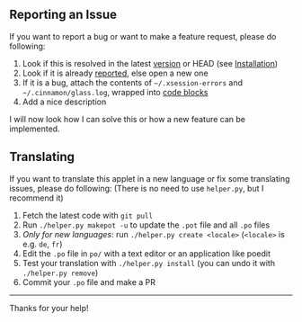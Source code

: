 ## Reporting an Issue
If you want to report a bug or want to make a feature request, please do following:

1. Look if this is resolved in the latest [version](https://github.com/pixunil/cinnamon-applet-system-monitor/releases) or HEAD (see [Installation](https://github.com/pixunil/cinnamon-applet-system-monitor/blob/master/README.md#installation))
2. Look if it is already [reported](https://github.com/pixunil/cinnamon-applet-system-monitor/issues?q=is%3Aissue), else open a new one
3. If it is a bug, attach the contents of `~/.xsession-errors` and `~/.cinnamon/glass.log`, wrapped into [code blocks](https://help.github.com/articles/markdown-basics/#multiple-lines)
4. Add a nice description

I will now look how I can solve this or how a new feature can be implemented.

## Translating

If you want to translate this applet in a new language or fix some translating issues, please do following:
(There is no need to use `helper.py`, but I recommend it)

1. Fetch the latest code with `git pull`
2. Run `./helper.py makepot -u` to update the `.pot` file and all `.po` files
3. _Only for new languages_: run `./helper.py create <locale>` (`<locale>` is e.g. `de`, `fr`)
4. Edit the `.po` file in `po/` with a text editor or an application like poedit
5. Test your translation with `./helper.py install` (you can undo it with `./helper.py remove`)
6. Commit your `.po` file and make a PR

***

Thanks for your help!
